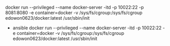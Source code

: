 docker run --privileged --name docker-server -itd -p 10022:22 -p 8081:8080 -e container=docker -v /sys/fs/cgroup:/sys/fs/cgroup edowon0623/docker:latest /usr/sbin/init

* ansible
docker run --privileged --name docker-server -itd -p 10022:22 -e container=docker -v /sys/fs/cgroup:/sys/fs/cgroup edowon0623/docker:latest /usr/sbin/init
